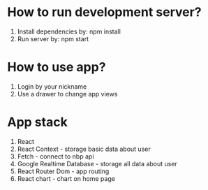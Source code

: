# How to run development server?
1. Install dependencies by: npm install
2. Run server by: npm start

# How to use app?
1. Login by your nickname
2. Use a drawer to change app views

# App stack
1. React
2. React Context - storage basic data about user
3. Fetch - connect to nbp api
4. Google Realtime Database - storage all data about user
5. React Router Dom - app routing
6. React chart - chart on home page
